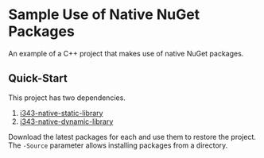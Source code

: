 # Sample Use of Native NuGet Packages

An example of a C++ project that makes use of native NuGet packages.

## Quick-Start

This project has two dependencies.

1. [i343-native-static-library](<https://github.com/v-kentro/i343-native-static-library>)
1. [i343-native-dynamic-library](<https://github.com/v-kentro/i343-native-dynamic-library>)

Download the latest packages for each and use them to restore the project.
The `-Source` parameter allows installing packages from a directory.
